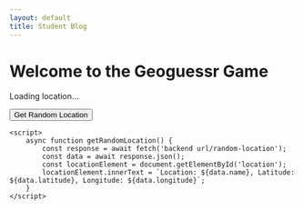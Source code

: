 ```yaml
---
layout: default
title: Student Blog
---
```


<html>
<head>
    <title>Geoguessr Game</title>
    <style>
        <font>
    </style>
</head>
<body>
    <h1>Welcome to the Geoguessr Game</h1>
    <p id="location">Loading location...</p>
    <button onclick="getRandomLocation()">Get Random Location</button>

    <script>
        async function getRandomLocation() {
            const response = await fetch('backend url/random-location');
            const data = await response.json();
            const locationElement = document.getElementById('location');
            locationElement.innerText = `Location: ${data.name}, Latitude: ${data.latitude}, Longitude: ${data.longitude}`;
        }
    </script>
</body>
</html>
